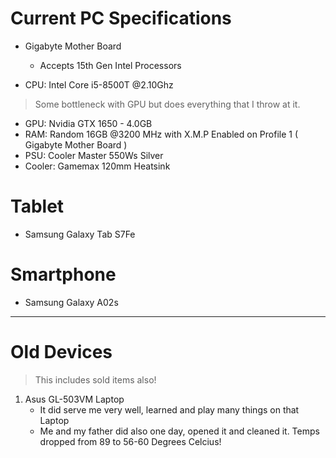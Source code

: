 # Current PC Specifications

- Gigabyte Mother Board
	- Accepts 15th Gen Intel Processors

- CPU: Intel Core i5-8500T @2.10Ghz
>Some bottleneck with GPU but does everything that I throw at it.

- GPU: Nvidia GTX 1650 - 4.0GB
- RAM: Random 16GB @3200 MHz with X.M.P Enabled on Profile 1 ( Gigabyte Mother Board )
- PSU: Cooler Master 550Ws Silver
- Cooler: Gamemax 120mm Heatsink

# Tablet

- Samsung Galaxy Tab S7Fe

# Smartphone

- Samsung Galaxy A02s

---

# Old Devices

>This includes sold items also!

1. Asus GL-503VM Laptop
	- It did serve me very well, learned and play many things on that Laptop
	- Me and my father did also one day, opened it and cleaned it. Temps dropped from 89 to 56-60 Degrees Celcius!
